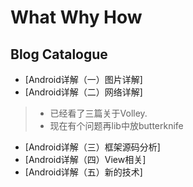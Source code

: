 # What Why How
## Blog Catalogue
- [Android详解（一）图片详解]
- [Android详解（二）网络详解]
> - 已经看了三篇关于Volley.
> - 现在有个问题再lib中放butterknife
- [Android详解（三）框架源码分析]
- [Android详解（四）View相关]
- [Android详解（五）新的技术]